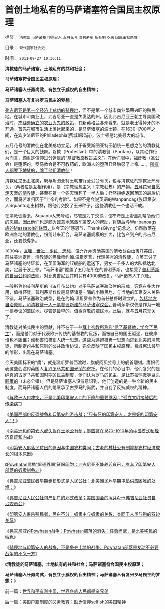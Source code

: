 # 首创土地私有的马萨诸塞符合国民主权原理

标签： `清教徒` `马萨诸塞` `印第安人` `五月花号` `普利茅斯` `私有制` `农民` `国民主权原理` 

目录： `现代国家社会史`

时间： `2011-09-27 10:36:11`

**清教徒的马萨诸塞，土地私有的共和社会；**

**马萨诸塞符合国民主权原理；**

**马萨诸塞人任勇尚武，有独立于威权的自由精神；**

**马萨诸塞人有复兴罗马民主的梦想**；

[弗吉尼亚是第一个经济上成功的殖民地](../../../2011/5/9/弗吉尼亚王朝对美国民主的意义.md)，但不是第一个城市商业繁荣兴旺的殖民地。在城市和商业上，弗吉尼亚一直是欠发达的州。因此弗吉尼亚王朝主导美国政治时，[杰斐逊确立的农业为先的政策](../../../2011/5/10/美国房产税不是财产税.md)，在新英格兰各州看来，就是老土得掉牙的不开通。首先在城市生活上发达起来的，是马萨诸塞的波士顿。在1630-1700年之间，在宾夕法尼亚的Philadephia(费城崛起前)，波士顿是北美最大的城市。

五月花号的清教徒在北美成功立足，对于备受斯图亚特王朝统一思想之苦的清教徒们，是一个巨大的鼓舞。新教（Protestan）中的清教徒（Puritan），以其动作行为而言，颇象是信仰过分迷信的“[基督教原教旨主义](../../../2010/11/3/“政治改革”必须首先在法学中精确定义.md)”。在他们眼中，福音教（圣公会）是堕落的，罗马教会是不可教药的，欧洲人的堕落已经触怒了上帝……，[所有人都要下地狱的，除了他们清教徒](../../../2011/3/23/基督教不是人权的标准；美国不是民主的权威.md)！

清教徒之出走北美，既与斯图亚特王朝推行圣公会有关，也与清教徒的宗教狂热有关，（两者应是互相作用），是（宗教理想主义＋宗教狂热）的产物。[五月花号自愿走天涯的清教徒](../../../2011/8/16/五月花号登陆点的印第安社会很原始.md)，甚至在第一个冬天饿死了一半人后；仍然拒绝返回英国的最后机会，而将苦难归因于“上帝的考验”。如果不是会说英语的Wanpanoags族印第安人Squanto走出树林，跟他们交换了玉米种子，这些清教徒一个也活不成。

在清教徒看来，Squanto从天降临，尽管是为了交换；但不谛是上帝显灵帮助他们的恩赐。因此他们也是颇为诚意地感激印第安人的帮助，[将随后与Wanpanoags族的Massasoit的联盟，](../../../2011/8/16/新教“净化社会，驱逐异己”有悠久传统.md)以今天的“感恩节，ThanksGiving”记念之。仍然散落在欧洲各地的清教徒，纷纷赶来汇合。马萨诸塞规模的扩大，比包产到户的弗吉尼亚，还要快得多。

1630年，[查理一世进一步统一思想](../../../2010/11/19/基督教罗马“统一思想”空前残酷，越来越残酷.md)，但允许并资助英国的清教徒自由离开英国，前往美洲定居。清教徒的黑律师约翰.温斯罗普，代理美洲的清教徒，向英王讨了马萨诸塞的特证状，在英国海军的17艘船的运送下，男女一千多人的大队抵达北美，定居于波士顿。“马萨诸塞”覆盖了五月花所在的普利茅斯，也接受了[普利茅斯的自治公约的法则](../../../2010/4/19/《五月花号公约》有什么先决条件.md)。对比弗吉尼亚其时只有4000劳改犯，马萨诸塞人丁兴旺。

一般所称的普利茅斯的《五月花公约》对于马萨诸塞政治体的形成，究竟有多大作用，值得怀疑。普利茅斯仅仅是马萨诸塞一隅的小殖民地，与当地的印第安人关系不错。马萨诸塞政治成型，是在约翰.温斯罗普作为首任总督时建立的。[包括地方自治原则，和清教徒一人一票参议新建的马萨诸塞议会。](../../../2011/3/16/美国的户籍制度和民粹运动.md)普利茅斯仅仅是作为一地一票参议的殖民地，尽管是最早的，值得尊敬的殖民地。此后，就与五月花无关了。

清教徒对美式民主的贡献，并不在于一些[拜上帝教所称的“信了基督教，学会了民主](../../../2011/4/24/宪法要简单易懂，不能博大精深.md)”，而是他们对于代表欧洲传统的基督教的反叛，而被自已的国王驱逐，在彼岸谁也不服谁；谁都害怕被别人统一思想。这些为逃避被统一思想而逃到北美的清教徒，所制定的共和原则的公共政治协议，完全反映了国民主权原理。费城宪法最早的雏形，出现在马萨诸塞。

今天美国标识的“鹰”，就是温斯罗普西渡时，旗舰阿贝拉号上的舰首雕刻。鹰帜代表这些西渡的英国人[复兴罗马共和国光荣的寄托](../../../2010/11/5/罗马与美式民主有何不同？公侯伯子男贵族何来？.md)。在他们的心目中，他们复兴的是纯真的古罗马共和国时期的民主制度，[他们认为罗马的民主，是让苏拉恺撒等巨头颠覆的](../../../2010/8/12/“N党制”的罗马走进了死胡同.md)（未必全错）。但是马萨诸塞人没有意识到，他们创造的是一种全新的民主制度。而马萨诸塞人倒的确继承了古罗马的尚武，并自创了反抗威权的精神。

《[与欧洲人的冲突，不是北美印第安人口的下降的重要原因；“孤立文明接触后的传染病”](../../../2011/9/24/与欧洲人的冲突，不是印第安人口下降的原因.md)》

《[美国西部的反恐战争和印第安的游击战；“只有死的印第安人，才是好的印第安人”！](../../../2011/9/24/谁欢呼“只有死的印第安人，才是好的印第安人”.md)》

《[南美洲和印第安人都失败在土地公有制；墨西哥在1870-1910年的中国模式和经济奇迹和内战](../../../2011/9/24/南美洲和印第安人的土地公有制；墨西哥“经济奇迹”.md)》

《[印第安人部落民贫困的原因与中国农村类同；古老的村社公有制抑制农村经济成长的根本原因](../../../2011/9/24/印第安人部落民贫困原因与中国农村类同.md)》

《[Powhatan领袖“里通外国”征服同胞；弗吉尼亚不能养活自已，参与了印第安人部落的奴隶制争斗](../../../2011/9/25/印第安人Powatan首领借弗吉尼亚统治同胞.md)》

《[弗吉尼亚殖民者早期组织形式是人民公社；北美殖民地早期屯垦供应困难的处境；](../../../2011/9/25/弗吉尼亚人民公社，9000社员饿死了7000个！.md)》

《[弗吉尼亚人民公社包产到户的邓式改革；美国国会的萌芽A——>弗吉尼亚社员自治委员会](../../../2011/9/25/弗吉尼亚包产到户，美国国会雏形，黑奴制出现.md)》

《[印第安人屠杀殖民者，黑白不分；奴隶主与奴隶的关系，类同于人类与狗的双边关系](../../../2011/9/25/白奴有期徒刑7年，黑奴无期徒刑.md)》

《[弗吉尼亚的Powhatan战争；Powhatan部落的消失；任勇尚武，是北美移民的特色](../../../2011/9/25/弗吉尼亚VsPowhatan战争，任勇尚武是北美移民的特点.md)》

《[殖民地与印第安人的战争，不是争夺土地的战争，Powhatan部落是发动不必要战争的不义一方](../../../2011/9/25/殖民地印第安人战争，侵略者是印第安人.md)》

《**清教徒的马萨诸塞，土地私有的共和社会；马萨诸塞符合国民主权原理；**

**马萨诸塞人任勇尚武，有独立于威权的自由精神；马萨诸塞人有复兴罗马民主的梦想**；》



前一篇：[世界和平有利中国，世界各族人民都是亲兄弟](../../../2011/9/26/世界和平有利中国，世界各族人民都是亲兄弟.md)

后一篇：[美国户籍制度的义务教育；缺乏信仰selfish的美国精神](../../../2011/9/27/美国户籍制度的义务教育；缺乏信仰selfish的美国精神.md)